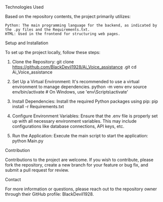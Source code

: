Technologies Used

Based on the repository contents, the project primarily utilizes:

    Python: The main programming language for the backend, as indicated by the .py files and the Requirements.txt.
    HTML: Used in the frontend for structuring web pages.

Setup and Installation

To set up the project locally, follow these steps:

  1. Clone the Repository:
        git clone https://github.com/BlackDevil1928/Ai_Voice_assistance .git
        cd Ai_Voice_assistance
     
  2. Set Up a Virtual Environment: It's recommended to use a virtual environment to manage dependencies.
       python -m venv env
       source env/bin/activate  # On Windows, use 'env\Scripts\activate'
     
  3. Install Dependencies: Install the required Python packages using pip:
       pip install -r Requirements.txt

  4. Configure Environment Variables: Ensure that the .env file is properly set up with all necessary environment variables.
     This may include configurations like database connections, API keys, etc.

  5. Run the Application: Execute the main script to start the application:
       python Main.py

Contribution

Contributions to the project are welcome. If you wish to contribute, please fork the repository, create a new branch for your feature or bug fix, and submit a pull request for review.

Contact

For more information or questions, please reach out to the repository owner through their GitHub profile: BlackDevil1928.
